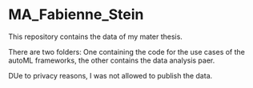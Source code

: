 # MA_Fabienne_Stein

This repository contains the data of my mater thesis.

There are two folders: One containing the code for the use cases of the autoML frameworks, the other contains the data analysis paer.

DUe to privacy reasons, I was not allowed to publish the data.
